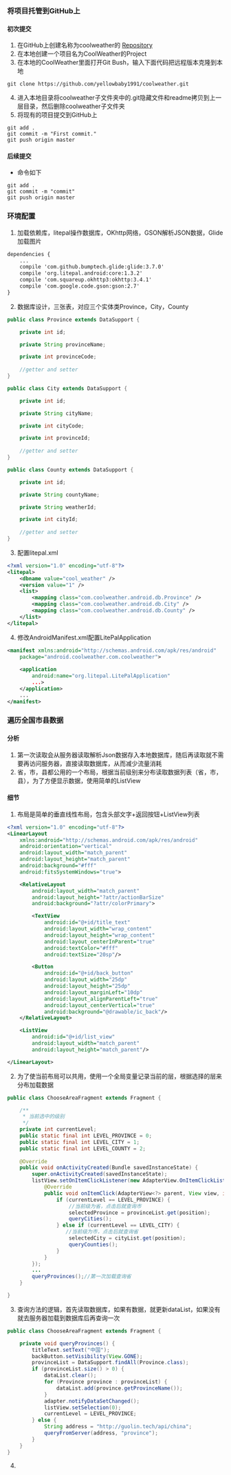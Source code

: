 ### 将项目托管到GitHub上
#### 初次提交
 1. 在GitHub上创建名称为coolweather的 [Repository][1]
 2. 在本地创建一个项目名为CoolWeather的Project
 3. 在本地的CoolWeather里面打开Git Bush，输入下面代码把远程版本克隆到本地

``` git
git clone https://github.com/yellowbaby1991/coolweather.git
```

 4. 进入本地目录将coolweather子文件夹中的.git隐藏文件和readme拷贝到上一层目录，然后删除coolweather子文件夹
 5. 将现有的项目提交到GitHub上
``` git
git add .
git commit -m "First commit."
git push origin master
```

#### 后续提交


 - 命令如下

``` git
git add .
git commit -m "commit"
git push origin master
```


### 环境配置

 1. 加载依赖库，litepal操作数据库，OKhttp网络，GSON解析JSON数据，Glide加载图片
 
``` xml
dependencies {
    ...
    compile 'com.github.bumptech.glide:glide:3.7.0'
    compile 'org.litepal.android:core:1.3.2'
    compile 'com.squareup.okhttp3:okhttp:3.4.1'
    compile 'com.google.code.gson:gson:2.7'
}
```

 2. 数据库设计，三张表，对应三个实体类Province，City，County

``` java
public class Province extends DataSupport {

    private int id;

    private String provinceName;

    private int provinceCode;
	
	//getter and setter	
}	
```


``` java
public class City extends DataSupport {

    private int id;

    private String cityName;

    private int cityCode;

    private int provinceId;
	
	//getter and setter
}	
```

``` java
public class County extends DataSupport {

    private int id;

    private String countyName;

    private String weatherId;

    private int cityId;
	
	//getter and setter
}	
```

 3. 配置litepal.xml

``` xml
<?xml version="1.0" encoding="utf-8"?>
<litepal>
    <dbname value="cool_weather" />
    <version value="1" />
    <list>
        <mapping class="com.coolweather.android.db.Province" />
        <mapping class="com.coolweather.android.db.City" />
        <mapping class="com.coolweather.android.db.County" />
    </list>
</litepal>
```

4. 修改AndroidManifest.xml配置LitePalApplication

``` xml
<manifest xmlns:android="http://schemas.android.com/apk/res/android"
    package="android.coolweather.com.coolweather">
    
    <application
        android:name="org.litepal.LitePalApplication"
        ...>
    </application>
    ...
</manifest>

```


  [1]: https://github.com/yellowbaby1991/coolweather
### 遍历全国市县数据
#### 分析

 1. 第一次读取会从服务器读取解析Json数据存入本地数据库，随后再读取就不需要再访问服务器，直接读取数据库，从而减少流量消耗
 2. 省，市，县都公用的一个布局，根据当前级别来分布读取数据列表（省，市，县），为了方便显示数据，使用简单的ListView
#### 细节

 1. 布局是简单的垂直线性布局，包含头部文字+返回按钮+ListView列表

``` xml
<?xml version="1.0" encoding="utf-8"?>
<LinearLayout
    xmlns:android="http://schemas.android.com/apk/res/android"
    android:orientation="vertical"
    android:layout_width="match_parent"
    android:layout_height="match_parent"
    android:background="#fff"
    android:fitsSystemWindows="true">

    <RelativeLayout
        android:layout_width="match_parent"
        android:layout_height="?attr/actionBarSize"
        android:background="?attr/colorPrimary">

        <TextView
            android:id="@+id/title_text"
            android:layout_width="wrap_content"
            android:layout_height="wrap_content"
            android:layout_centerInParent="true"
            android:textColor="#fff"
            android:textSize="20sp"/>

        <Button
            android:id="@+id/back_button"
            android:layout_width="25dp"
            android:layout_height="25dp"
            android:layout_marginLeft="10dp"
            android:layout_alignParentLeft="true"
            android:layout_centerVertical="true"
            android:background="@drawable/ic_back"/>
    </RelativeLayout>

    <ListView
        android:id="@+id/list_view"
        android:layout_width="match_parent"
        android:layout_height="match_parent"/>

</LinearLayout>
```

 2. 为了使当前布局可以共用，使用一个全局变量记录当前的层，根据选择的层来分布加载数据
 
``` java
public class ChooseAreaFragment extends Fragment {

    /**
     * 当前选中的级别
     */
    private int currentLevel;
    public static final int LEVEL_PROVINCE = 0;
    public static final int LEVEL_CITY = 1;
    public static final int LEVEL_COUNTY = 2;
	
	@Override
    public void onActivityCreated(Bundle savedInstanceState) {
        super.onActivityCreated(savedInstanceState);
        listView.setOnItemClickListener(new AdapterView.OnItemClickListener() {
            @Override
            public void onItemClick(AdapterView<?> parent, View view, int position, long id) {
                if (currentLevel == LEVEL_PROVINCE) {
					//当前级为省，点击后就查询市
                    selectedProvince = provinceList.get(position);
                    queryCities();
                } else if (currentLevel == LEVEL_CITY) {
				   //当前级为市，点击后就查询省
                    selectedCity = cityList.get(position);
                    queryCounties();
                }
            }
        });
		...
        queryProvinces();//第一次加载查询省
    }

}
```


 3. 查询方法的逻辑，首先读取数据库，如果有数据，就更新dataList，如果没有就去服务器加载到数据库后再查询一次

``` java
public class ChooseAreaFragment extends Fragment {

    private void queryProvinces() {
        titleText.setText("中国");
        backButton.setVisibility(View.GONE);
        provinceList = DataSupport.findAll(Province.class);
        if (provinceList.size() > 0) {
            dataList.clear();
            for (Province province : provinceList) {
                dataList.add(province.getProvinceName());
            }
            adapter.notifyDataSetChanged();
            listView.setSelection(0);
            currentLevel = LEVEL_PROVINCE;
        } else {
            String address = "http://guolin.tech/api/china";
            queryFromServer(address, "province");
        }
    }
}
```


 4. 